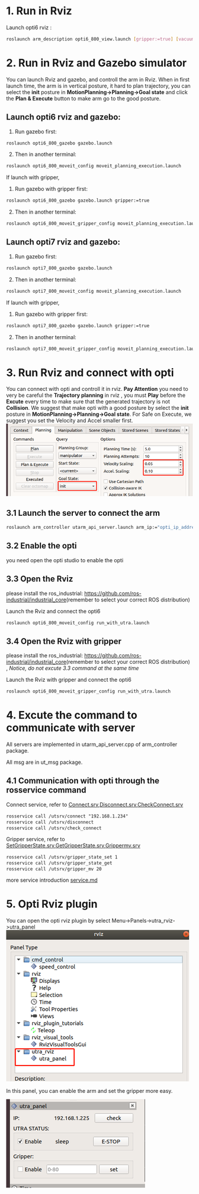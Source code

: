 
# 1. Run in Rviz

Launch opti6 rviz :
```bash
roslaunch arm_description opti6_800_view.launch [gripper:=true] [vacuum_gripper:=true]
```

# 2. Run in Rviz  and Gazebo simulator
You can launch Rviz and gazebo, and controll the arm in Rviz. When in first launch time, the arm is in vertical posture, it hard to plan trajectory, you can select the **init** posture in **MotionPlanning->Planning->Goal state** and click the **Plan & Execute** button to make arm go to the good posture.

## Launch opti6 rviz and gazebo:
1. Run gazebo first:
```bash
roslaunch opti6_800_gazebo gazebo.launch
```
2. Then in another terminal:
```bash
roslaunch opti6_800_moveit_config moveit_planning_execution.launch
```

If launch with gripper,
1. Run gazebo with gripper first:
```bash
roslaunch opti6_800_gazebo gazebo.launch gripper:=true
```
2. Then in another terminal:
```bash
roslaunch opti6_800_moveit_gripper_config moveit_planning_execution.launch
```
## Launch opti7 rviz and gazebo:
1. Run gazebo first:
```bash
roslaunch opti7_800_gazebo gazebo.launch
```
2. Then in another terminal:
```bash
roslaunch opti7_800_moveit_config moveit_planning_execution.launch
```

If launch with gripper,
1. Run gazebo with gripper first:
```bash
roslaunch opti7_800_gazebo gazebo.launch gripper:=true
```
2. Then in another terminal:
```bash
roslaunch opti7_800_moveit_gripper_config moveit_planning_execution.launch
```

# 3. Run Rviz and connect with opti
You can connect with opti and controll it in rviz.
**Pay Attention** you need to very be careful the **Trajectory planning** in rviz , you must **Play** before the **Excute** every time to make sure that the generated trajectory is not **Collision**. We suggest that make opti with a good posture by select the **init** posture in **MotionPlanning->Planning->Goal state**. For Safe on Execute, we suggest you set the Velocity and Accel smaller first.
![init](./doc/init.png)  

## 3.1 Launch the server to connect the arm

```bash
roslaunch arm_controller utarm_api_server.launch arm_ip:="opti_ip_address"   //opti_ip_address like 192.168.1.234
```
## 3.2 Enable the opti

you need open the opti studio to enable the opti 

## 3.3 Open the Rviz

please install the ros_industrial: <https://github.com/ros-industrial/industrial_core>(remember to select your correct ROS distribution) 

Launch the Rviz and connect the opti6
```bash
roslaunch opti6_800_moveit_config run_with_utra.launch 
```

## 3.4 Open the Rviz with gripper

please install the ros_industrial: <https://github.com/ros-industrial/industrial_core>(remember to select your correct ROS distribution) , *Notice, do not excute 3.3 command at the same time*

Launch the Rviz with gripper and connect the opti6
```bash
roslaunch opti6_800_moveit_gripper_config run_with_utra.launch 
```


# 4. Excute the command to communicate with server 
All servers are implemented in utarm_api_server.cpp of arm_controller package.

All msg are in ut_msg package.

## 4.1 Communication with opti through the rosservice command


Connect service, refer to [Connect.srv](/ut_msg/srv/Connect.srv),[Disconnect.srv](/ut_msg/srv/Disconnect.srv),[CheckConnect.srv](/ut_msg/srv/CheckConnect.srv)

```
rosservice call /utsrv/connect "192.168.1.234" 
rosservice call /utsrv/disconnect 
rosservice call /utsrv/check_connect 
```

Gripper service, refer to [SetGripperState.srv](/ut_msg/srv/SetGripperState.srv),[GetGripperState.srv](/ut_msg/srv/GetGripperState.srv),[Grippermv.srv](/ut_msg/srv/Grippermv.srv)

```
rosservice call /utsrv/gripper_state_set 1  
rosservice call /utsrv/gripper_state_get 
rosservice call /utsrv/gripper_mv 20
```
more service introduction [service.md](/arm_controller/readme.md)

# 5. Opti Rviz plugin

You can open the opti rviz plugin by select Menu->Panels->utra_rviz->utra_panel
![RVIZ1](./doc/rviz1.png)  

In this panel, you can enable the arm and set the gripper more easy.

![RVIZ2](./doc/rviz2.png)  


